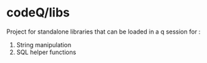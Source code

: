 # codeQ/libs

Project for standalone libraries that can be loaded in a q session for :

1. String manipulation 
2. SQL helper functions
 
